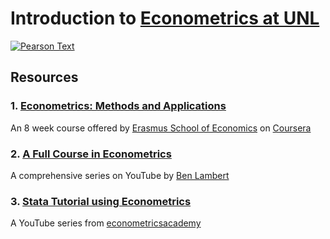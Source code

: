 # Introduction to [Econometrics at UNL](https://bulletin.unl.edu/undergraduate/courses/ECON/417)

[![Pearson Text](https://www.pearsonhighered.com/assets/bigcovers/0/1/3/3/0133595420.jpg)](http://www.mypearsonstore.com/bookstore/introduction-to-econometrics-update-plus-new-mylab-9780133595420?xid=PSED)

## Resources

### 1. [Econometrics: Methods and Applications](https://www.coursera.org/learn/erasmus-econometrics)

An 8 week course offered by [Erasmus School of Economics](https://www.eur.nl/en/ese/) on [Coursera](https://www.coursera.org/)

### 2. [A Full Course in Econometrics](https://www.youtube.com/user/SpartacanUsuals/playlists)

A comprehensive series on YouTube by [Ben Lambert](https://ben-lambert.com/about/)

### 3. [Stata Tutorial using Econometrics](https://www.youtube.com/watch?v=YMt5K68ZvjQ&list=PLRW9kMvtNZOh7Xt1m5Mlhhz2wtr0tCUEE)

A YouTube series from [econometricsacademy](https://sites.google.com/site/econometricsacademy/econometrics-software/stata) 
